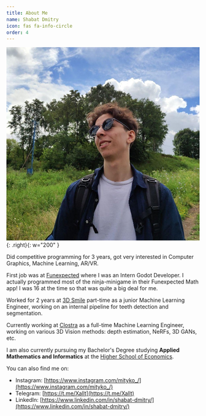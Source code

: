 ```yaml
---
title: About Me
name: Shabat Dmitry
icon: fas fa-info-circle
order: 4
---
```


![Me](/assets/img/me.jpg){: .right}{: w="200" }

Did competitive programming for 3 years, got very interested in Computer Graphics, Machine Learning, AR/VR.

First job was at [Funexpected](https://funexpectedapps.com/) where I was an Intern Godot Developer. I actually programmed most of the ninja-minigame in their Funexpected Math app! I was 16 at the time so that was quite a big deal for me.

Worked for 2 years at [3D Smile](https://3d-smile.ru/) part-time as a junior Machine Learning Engineer, working on an internal pipeline for teeth detection and segmentation.

Currently working at [Clostra](https://clostra.com/) as a full-time Machine Learning Engineer, working on various 3D Vision methods: depth estimation, NeRFs, 3D GANs, etc.

I am also currently pursuing my Bachelor's Degree studying **Applied Mathematics and Informatics** at the [Higher School of Economics](https://www.hse.ru/en/).

You can also find me on:
- Instagram: [https://www.instagram.com/mityko_/](https://www.instagram.com/mityko_/)
- Telegram: [https://t.me/Xallt](https://t.me/Xallt)
- LinkedIn: [https://www.linkedin.com/in/shabat-dmitry/](https://www.linkedin.com/in/shabat-dmitry/)